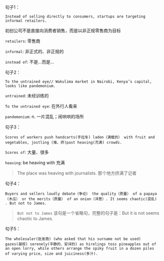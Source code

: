 句子1：

`Instead of selling directly to consumers, startups are targeting informal retailers.`

初创公司不是直接向消费者销售，而是以非正规零售商为目标

`retailers`: 零售商

`informal`: 非正式的、非正规的

`instead of`: 不是...而是...

句子2：

`To the untrained eye// Wakulima market in Nairobi, Kenya’s capital, looks like pandemonium.`

`untrained`: 未经训练的

`To the untrained eye`: 在外行人看来

`pandemonium`: n. 一片混乱；闹哄哄的场所

句子3：

`Scores of workers push handcarts(手拉车) laden（满载的） with fruit and vegetables, jostling (推、挤)past heaving(充满) crowds.`

`Scores of`: 大量、很多

`heaving`:  be heaving with 充满

> The place was heaving with journalists. 那个地方挤满了记者

句子4：

`Buyers and sellers loudly debate（争论） the quality（质量） of a papaya（木瓜） or the merits（质量） of an onion（洋葱）. It seems chaotic(混乱) . But not to James.`

> `But not to James` 该句是一个省略句，完整的句子是：But it is not seems chaotic to James.

句子5：

`The wholesaler(批发商) (who asked that his surname not be used) gazes(凝视) serenely(平静的、安详的) as hirelings toss pineapples out of an open lorry, while others arrange the spiky fruit in a dozen piles of varying price, size and juiciness(多汁).`

